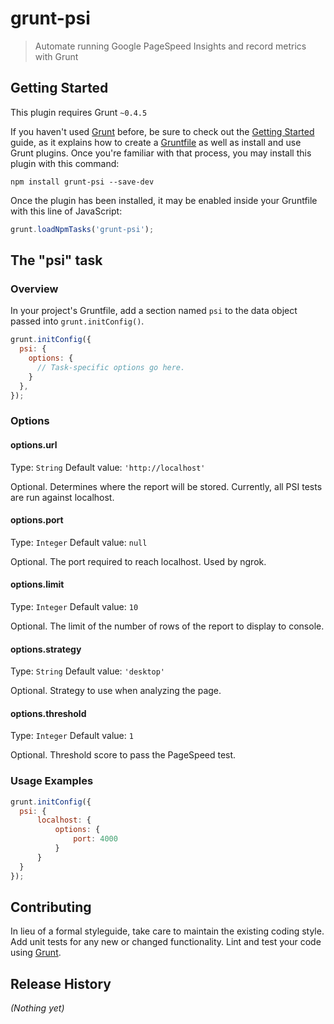 # grunt-psi

> Automate running Google PageSpeed Insights and record metrics with Grunt

## Getting Started
This plugin requires Grunt `~0.4.5`

If you haven't used [Grunt](http://gruntjs.com/) before, be sure to check out the [Getting Started](http://gruntjs.com/getting-started) guide, as it explains how to create a [Gruntfile](http://gruntjs.com/sample-gruntfile) as well as install and use Grunt plugins. Once you're familiar with that process, you may install this plugin with this command:

```shell
npm install grunt-psi --save-dev
```

Once the plugin has been installed, it may be enabled inside your Gruntfile with this line of JavaScript:

```js
grunt.loadNpmTasks('grunt-psi');
```

## The "psi" task

### Overview
In your project's Gruntfile, add a section named `psi` to the data object passed into `grunt.initConfig()`.

```js
grunt.initConfig({
  psi: {
    options: {
      // Task-specific options go here.
    }
  },
});
```

### Options

#### options.url
Type: `String`
Default value: `'http://localhost'`

Optional. Determines where the report will be stored. Currently, all PSI tests are run against localhost.

#### options.port
Type: `Integer`
Default value: `null`

Optional. The port required to reach localhost. Used by ngrok.

#### options.limit
Type: `Integer`
Default value: `10`

Optional. The limit of the number of rows of the report to display to console.

#### options.strategy
Type: `String`
Default value: `'desktop'`

Optional. Strategy to use when analyzing the page.

#### options.threshold
Type: `Integer`
Default value: `1`

Optional. Threshold score to pass the PageSpeed test.

### Usage Examples
```js
grunt.initConfig({
  psi: {
      localhost: {
          options: {
              port: 4000
          }
      }
  }
});
```

## Contributing
In lieu of a formal styleguide, take care to maintain the existing coding style. Add unit tests for any new or changed functionality. Lint and test your code using [Grunt](http://gruntjs.com/).

## Release History
_(Nothing yet)_
